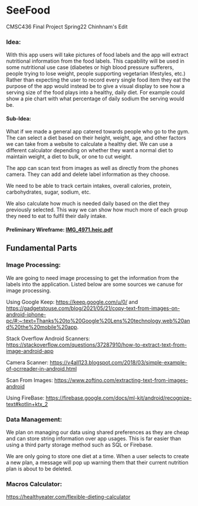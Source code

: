 # SeeFood
CMSC436 Final Project Spring22 Chinhnam's Edit

### Idea: 
With this app users will take pictures of food labels and the app will extract nutritional information
from the food labels. This capability will be used in some nutritional use case (diabetes or high
blood pressure sufferers, people trying to lose weight, people supporting vegetarian lifestyles, etc.)
Rather than expecting the user to record every single food item they eat the purpose of the app
would instead be to give a visual display to see how a serving size of the food plays into a healthy,
daily diet. For example could show a pie chart with what percentage of daily sodium the serving
would be.

#### Sub-Idea:
What if we made a general app catered towards people who go to the gym. The can select a diet based on their
height, weight, age, and other factors we can take from a website to calculate a healthy diet. We can use a 
different calculator depending on whether they want a normal diet to maintain weight, a diet to bulk, or one 
to cut weight.

The app can scan text from images as well as directly from the phones camera. They can add and delete label
information as they choose. 

We need to be able to track certain intakes, overall calories, protein, carbohydrates, sugar, sodium, etc.

We also calculate how much is needed daily based on the diet they previously selected. This way we can show 
how much more of each group they need to eat to fulfil their daily intake.

#### Preliminary Wireframe: [IMG_4971.heic.pdf](https://github.com/agolikov28/SeeFood/files/8438290/IMG_4971.heic.pdf)

## Fundamental Parts
### Image Processing: 

We are going to need image processing to get the information from the labels into the application. Listed below are some sources we canuse for image processing.

Using Google Keep: https://keep.google.com/u/0/ and
https://gadgetstouse.com/blog/2021/05/21/copy-text-from-images-on-android-iphone-pc/#:~:text=Thanks%20to%20Google%20Lens%20technology,web%20and%20the%20mobile%20app.

Stack Overflow Android Scanners: https://stackoverflow.com/questions/37287910/how-to-extract-text-from-image-android-app

Camera Scanner: https://v4all123.blogspot.com/2018/03/simple-example-of-ocrreader-in-android.html

Scan From Images: https://www.zoftino.com/extracting-text-from-images-android

Using FireBase: https://firebase.google.com/docs/ml-kit/android/recognize-text#kotlin+ktx_2


### Data Management:

We plan on managing our data using shared preferences as they are cheap and can store string information over app usages. This is far easier than using a third party storage method such as SQL or Firebase.

We are only going to store one diet at a time. When a user selects to create a new plan, a message will pop up warning them that their current nutrition plan is about to be deleted.

### Macros Calculator:

https://healthyeater.com/flexible-dieting-calculator
